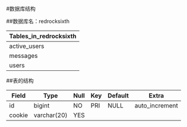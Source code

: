 #数据库结构

##数据库名：redrocksixth

| Tables_in_redrocksixth |
| --- |
| active_users |
| messages |
| users |

##表的结构


| Field | Type | Null | Key | Default | Extra |
| --- | --- | --- | --- | --- | --- |
| id | bigint | NO | PRI | NULL | auto_increment |
| cookie | varchar(20) | YES  |  |  |  |
